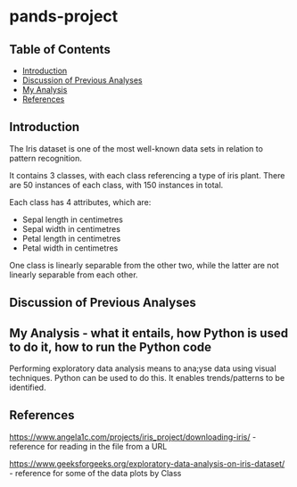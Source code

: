 # **pands-project**

## **Table of Contents**

- [Introduction](#introduction)
- [Discussion of Previous Analyses](#discussion-of-previous-analyses)
- [My Analysis](#my-analysis---what-it-entails-how-python-is-used-to-do-it-how-to-run-the-python-code)
- [References](#references)

## **Introduction** ##

The Iris dataset is one of the most well-known data sets in relation to pattern recognition.

It contains 3 classes, with each class referencing a type of iris plant. There are 50 instances of each class, with 150 instances in total.

Each class has 4 attributes, which are:

- Sepal length in centimetres
- Sepal width in centimetres
- Petal length in centimetres
- Petal width in centimetres

One class is linearly separable from the other two, while the latter are not linearly separable from each other.



## **Discussion of Previous Analyses** ##






## **My Analysis - what it entails, how Python is used to do it, how to run the Python code** ##

Performing exploratory data analysis means to ana;yse data using visual techniques. Python can be used to do this. It enables trends/patterns to be identified.




## **References**


https://www.angela1c.com/projects/iris_project/downloading-iris/  - reference for reading in the file from a URL

https://www.geeksforgeeks.org/exploratory-data-analysis-on-iris-dataset/ - reference for some of the data plots by Class


